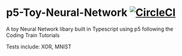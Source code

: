 # p5-Toy-Neural-Network [![CircleCI](https://circleci.com/gh/TheRiven/p5-Toy-Neural-Network.svg?style=svg)](https://circleci.com/gh/TheRiven/p5-Toy-Neural-Network)
A toy Neural Network libary built in Typescript using p5 following the Coding Train Tutorials

Tests include: XOR, MNIST
